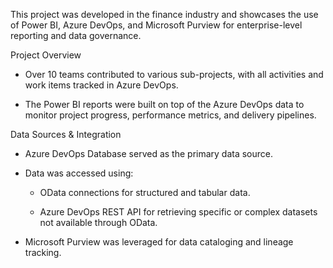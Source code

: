 This project was developed in the finance industry and showcases the use of Power BI, Azure DevOps, and Microsoft Purview for enterprise-level reporting and data governance.

Project Overview

- Over 10 teams contributed to various sub-projects, with all activities and work items tracked in Azure DevOps.

- The Power BI reports were built on top of the Azure DevOps data to monitor project progress, performance metrics, and delivery pipelines.

Data Sources & Integration

- Azure DevOps Database served as the primary data source.

- Data was accessed using:

    - OData connections for structured and tabular data.

    - Azure DevOps REST API for retrieving specific or complex datasets not available through OData.

- Microsoft Purview was leveraged for data cataloging and lineage tracking.